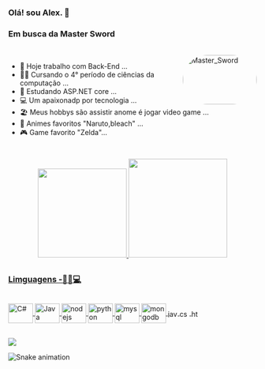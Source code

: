 ### Olá! sou  Alex.  👋

### Em busca da Master Sword

<div style="display: inline_block"><br>
 
  <img align="right" alt="Master_Sword" height="100" width="150" style="border-radius:50px;" src="https://i.pinimg.com/originals/3e/20/2a/3e202af0f61d27eea2ff19c3774b944d.gif">
</div>


- 🔭  Hoje trabalho com Back-End ...
- 👨‍🎓  Cursando o 4° período de ciências da computação ...
- 🌱  Estudando ASP.NET core ...
- 💻  Um apaixonadp por tecnologia  ...
- 🏖   Meus hobbys são assistir anome é jogar video game ... 
- 🎥  Animes favoritos "Naruto,bleach" ...
- 🎮  Game favorito "Zelda"...
#

<div align="center">
  <a href="https://github.com/Lekinh0o">
  <img height="180em" src="https://github-readme-stats.vercel.app/api?username=lekinh0o&show_icons=true&theme=tokyonight&include_all_commits=true&count_private=true"/>
  <img height="200em" src="https://github-readme-stats.vercel.app/api/top-langs/?username=lekinh0o&layout=compact&langs_count=7&theme=tokyonight"/>
</div>
 
  ##
  
 ### Limguagens -🔣📖💻
  <div style="display: inline_block"><br>
  <img align="center" alt="C#" height="40" width="50" src="https://cdn.jsdelivr.net/gh/devicons/devicon/icons/csharp/csharp-original.svg" />
  <img align="center" alt="Java" height="40" width="50" src="https://cdn.jsdelivr.net/gh/devicons/devicon/icons/java/java-original.svg" />
  <img align="center" alt="nodejs" height="40" width="50" src="https://cdn.jsdelivr.net/gh/devicons/devicon/icons/nodejs/nodejs-original-wordmark.svg" />
  <img align="center" alt="python" height="40" width="50" src="https://cdn.jsdelivr.net/gh/devicons/devicon/icons/python/python-original-wordmark.svg" />
  <img align="center" alt="mysql" height="40" width="50" src="https://cdn.jsdelivr.net/gh/devicons/devicon/icons/mysql/mysql-original-wordmark.svg" />
  <img align="center" alt="mongodb" height="40" width="50" src="https://cdn.jsdelivr.net/gh/devicons/devicon/icons/mongodb/mongodb-original-wordmark.svg" />

  <img align="center" alt="javascript" height="15" width="20" src="https://cdn.jsdelivr.net/gh/devicons/devicon/icons/javascript/javascript-original.svg" />
  <img align="center" alt="css3" height="15" width="20" src="https://cdn.jsdelivr.net/gh/devicons/devicon/icons/css3/css3-original-wordmark.svg" />
  <img align="center" alt="html5" height="15" width="20" src="https://cdn.jsdelivr.net/gh/devicons/devicon/icons/html5/html5-original-wordmark.svg" />

      
</div>

  ##  

<div>
   <a href="https://www.linkedin.com/in/alexvagomorais/" target="_blank"><img src="https://img.shields.io/badge/LinkedIn-0077B5?style=for-the-badge&logo=linkedin&logoColor=white" target="_blank"></a>
  
  ![Snake animation](https://github.com/Lekinh0o/Lekinh0o/blob/output/github-contribution-grid-snake.svg)
  </div>
